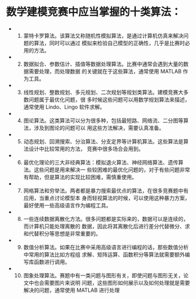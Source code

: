 # 数学建模竞赛中应当掌握的十类算法：
- 1. 蒙特卡罗算法。该算法又称随机性模拟算法，是通过计算机仿真来解决问题的算法，同时可以通过
模拟来检验自己模型的正确性，几乎是比赛时必用的方法。
- 2. 数据拟合、参数估计、插值等数据处理算法。比赛中通常会遇到大量的数据需要处理，而处理数据
的关键就在于这些算法，通常使用 MATLAB 作为工具。
- 3. 线性规划、整数规划、多元规划、二次规划等规划类算法。建模竞赛大多数问题属于最优化问题，很
多时候这些问题可以用数学规划算法来描述，通常使用 Lindo、Lingo 软件求解。
- 4. 图论算法。这类算法可以分为很多种，包括最短路、网络流、二分图等算法，涉及到图论的问题可以
用这些方法解决，需要认真准备。
- 5. 动态规划、回溯搜索、分治算法、分支定界等计算机算法。这些算法是算法设计中比较常用的方法，
竞赛中很多场合会用到。
- 6. 最优化理论的三大非经典算法：模拟退火算法、神经网络算法、遗传算法。这些问题是用来解决一
些较困难的最优化问题的，对于有些问题非常有帮助，但是算法的实现比较困难，需慎重使用。
- 7. 网格算法和穷举法。两者都是暴力搜索最优点的算法，在很多竞赛题中有应用，当重点讨论模型本
身而轻视算法的时候，可以使用这种暴力方案，最好使用一些高级语言作为编程工具。
- 8. 一些连续数据离散化方法。很多问题都是实际来的，数据可以是连续的，而计算机只能处理离散的
数据，因此将其离散化后进行差分代替微分、求和代替积分等思想是非常重要的。
- 9. 数值分析算法。如果在比赛中采用高级语言进行编程的话，那些数值分析中常用的算法比如方程组
求解、矩阵运算、函数积分等算法就需要额外编写库函数进行调用。
- 10. 图象处理算法。赛题中有一类问题与图形有关，即使问题与图形无关，论文中也会需要图片来说明
问题，这些图形如何展示以及如何处理就是需要解决的问题，通常使用 MATLAB 进行处理
